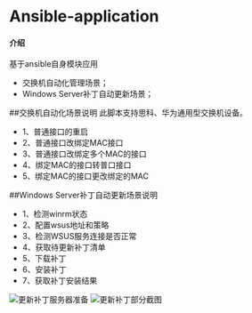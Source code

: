# Ansible-application

#### 介绍
基于ansible自身模块应用
- 交换机自动化管理场景；
- Windows Server补丁自动更新场景；

##交换机自动化场景说明
此脚本支持思科、华为通用型交换机设备。

- 1、普通接口的重启
- 2、普通接口改绑定MAC接口
- 3、普通接口改绑定多个MAC的接口
- 4、绑定MAC的接口转普口接口
- 5、绑定MAC的接口更改绑定的MAC


##Windows Server补丁自动更新场景说明

- 1、检测winrm状态
- 2、配置wsus地址和策略
- 3、检测WSUS服务连接是否正常
- 4、获取待更新补丁清单
- 5、下载补丁
- 6、安装补丁
- 7、获取补丁安装结果


![更新补丁服务器准备](https://images.gitee.com/uploads/images/2021/1021/151240_8d7ca406_9861276.png "屏幕截图.png")
![更新补丁部分截图](https://images.gitee.com/uploads/images/2021/1021/150437_aa121d5d_9861276.png "屏幕截图.png")


